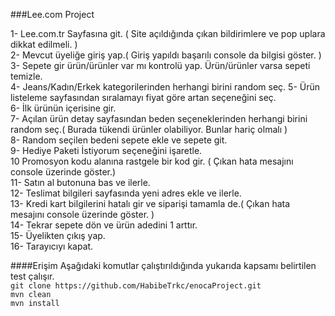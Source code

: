 ###Lee.com Project

1- Lee.com.tr Sayfasına git. ( Site açıldığında çıkan bildirimlere ve pop uplara dikkat edilmeli. )  
2- Mevcut üyeliğe giriş yap.( Giriş yapıldı başarılı console da bilgisi göster. )  
3- Sepete gir ürün/ürünler var mı kontrolü yap. Ürün/ürünler varsa sepeti temizle.  
4- Jeans/Kadın/Erkek kategorilerinden herhangi birini random seç.
5- Ürün listeleme sayfasından sıralamayı fiyat göre artan seçeneğini seç.  
6- İlk ürünün içerisine gir.  
7- Açılan ürün detay sayfasından beden seçeneklerinden herhangi birini random seç.( Burada tükendi ürünler olabiliyor. Bunlar hariç olmalı )  
8- Random seçilen bedeni sepete ekle ve sepete git.  
9- Hediye Paketi İstiyorum seçeneğini işaretle.  
10 Promosyon kodu alanına rastgele bir kod gir. ( Çıkan hata mesajını console
üzerinde göster.)  
11- Satın al butonuna bas ve ilerle.  
12- Teslimat bilgileri sayfasında yeni adres ekle ve ilerle.  
13- Kredi kart bilgilerini hatalı gir ve siparişi tamamla de.( Çıkan hata mesajını
console üzerinde göster. )  
14- Tekrar sepete dön ve ürün adedini 1 arttır.  
15- Üyelikten çıkış yap.  
16- Tarayıcıyı kapat.

####Erişim
Aşağıdaki komutlar çalıştırıldığında yukarıda kapsamı belirtilen test çalışır.  
`git clone https://github.com/HabibeTrkc/enocaProject.git`  
`mvn clean`    
`mvn install`